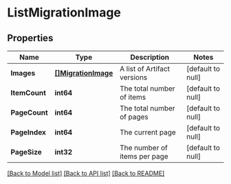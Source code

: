 # ListMigrationImage

## Properties
Name | Type | Description | Notes
------------ | ------------- | ------------- | -------------
**Images** | [**[]MigrationImage**](MigrationImage.md) | A list of Artifact versions | [default to null]
**ItemCount** | **int64** | The total number of items | [default to null]
**PageCount** | **int64** | The total number of pages | [default to null]
**PageIndex** | **int64** | The current page | [default to null]
**PageSize** | **int32** | The number of items per page | [default to null]

[[Back to Model list]](../README.md#documentation-for-models) [[Back to API list]](../README.md#documentation-for-api-endpoints) [[Back to README]](../README.md)

